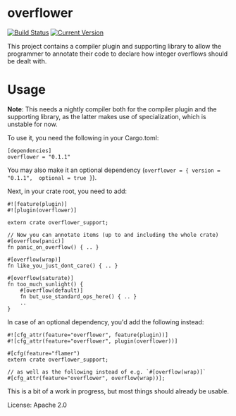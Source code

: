 # overflower

[![Build Status](https://travis-ci.org/llogiq/overflower.svg)](https://travis-ci.org/llogiq/overflower) 
[![Current Version](https://img.shields.io/crates/v/overflower.svg)](https://crates.io/crates/overflower)

This project contains a compiler plugin and supporting library to allow the 
programmer to annotate their code to declare how integer overflows should be 
dealt with.

# Usage

**Note**: This needs a nightly compiler both for the compiler plugin and the 
supporting library, as the latter makes use of specialization, which is 
unstable for now.

To use it, you need the following in your Cargo.toml:

```
[dependencies]
overflower = "0.1.1"
```

You may also make it an optional dependency (`overflower = { version = "0.1.1", 
optional = true }`).

Next, in your crate root, you need to add:

```
#![feature(plugin)]
#![plugin(overflower)]

extern crate overflower_support;

// Now you can annotate items (up to and including the whole crate)
#[overflow(panic)]
fn panic_on_overflow() { .. }

#[overflow(wrap)]
fn like_you_just_dont_care() { .. }

#[overflow(saturate)]
fn too_much_sunlight() {
    #[overflow(default)]
    fn but_use_standard_ops_here() { .. }
    ..
}
```

In case of an optional dependency, you'd add the following instead:

```
#![cfg_attr(feature="overflower", feature(plugin))]
#![cfg_attr(feature="overflower", plugin(overflower))]

#[cfg(feature="flamer")
extern crate overflower_support;

// as well as the following instead of e.g. `#[overflow(wrap)]`
#[cfg_attr(feature="overflower", overflow(wrap))];
```

This is a bit of a work in progress, but most things should already be usable.

License: Apache 2.0
